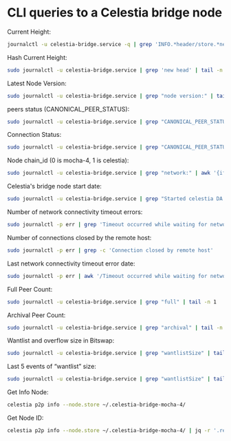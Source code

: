 # CLI queries to a Celestia bridge node

Current Height:  
```bash
journalctl -u celestia-bridge.service -q | grep 'INFO.*header/store.*new head' | tail -n 1 | awk -F 'height": ' '{print $2}' | awk -F ',' '{print $1}'
```

Hash Current Height:
```bash
sudo journalctl -u celestia-bridge.service | grep 'new head' | tail -n 1 | awk -F 'hash": "' '{print $2}' | awk -F '"' '{print $1}'
```

Latest Node Version:  
```bash
sudo journalctl -u celestia-bridge.service | grep "node version:" | tail -n 1
```

peers status (CANONICAL_PEER_STATUS):  
```bash
sudo journalctl -u celestia-bridge.service | grep "CANONICAL_PEER_STATUS" | tail -n 1
```

Connection Status:  
```bash
sudo journalctl -u celestia-bridge.service | grep "CANONICAL_PEER_STATUS:" | awk -F'connection_status="' '{print $2}' | cut -d'"' -f1 | tail -n 1
```

Node chain_id (0 is mocha-4, 1 is celestia):  
```bash
sudo journalctl -u celestia-bridge.service | grep "network:" | awk '{if ($NF == "mocha-4") print 0; else if ($NF == "celestia") print 1}' | tail -n 1
```

Celestia's bridge node start date:  
```bash
sudo journalctl -u celestia-bridge.service | grep "Started celestia DA node" | tail -n 1 | awk '{ "date -d \""$1" "$2" "$3"\" +\"%s\"" | getline date; print date}'
```

Number of network connectivity timeout errors:  
```bash
sudo journalctl -p err | grep 'Timeout occurred while waiting for network connectivity' | wc -l
```

Number of connections closed by the remote host:  
```bash
sudo journalctl -p err | grep -c 'Connection closed by remote host'
```

Last network connectivity timeout error date:  
```bash
sudo journalctl -p err | awk '/Timeout occurred while waiting for network connectivity/ {date=$1 " " $2 " " $3} END {print date}'
```

Full Peer Count:  
```bash
sudo journalctl -u celestia-bridge.service | grep "full" | tail -n 1
```

Archival Peer Count:  
```bash
sudo journalctl -u celestia-bridge.service | grep "archival" | tail -n 1
```

Wantlist and overflow size in Bitswap:  
```bash
sudo journalctl -u celestia-bridge.service | grep "wantlistSize" | tail -n 1
```

Last 5 events of “wantlist” size:  
 ```bash
sudo journalctl -u celestia-bridge.service | grep "wantlistSize" | tail -n 5
```

Get Info Node:  
 ```bash
celestia p2p info --node.store ~/.celestia-bridge-mocha-4/
```

Get Node ID:  
 ```bash
celestia p2p info --node.store ~/.celestia-bridge-mocha-4/ | jq -r '.result.id'
```


